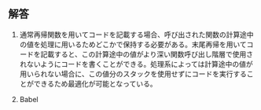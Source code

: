 ## 解答

1. 通常再帰関数を用いてコードを記載する場合、呼び出された関数の計算途中の値を処理に用いるためどこかで保持する必要がある。末尾再帰を用いてコードを記載すると、この計算途中の値がより深い関数呼び出し階層で使用されないようにコードを書くことができる。処理系によっては計算途中の値が用いられない場合に、この値分のスタックを使用せずにコードを実行することができるため最適化が可能となっている。

2. Babel

